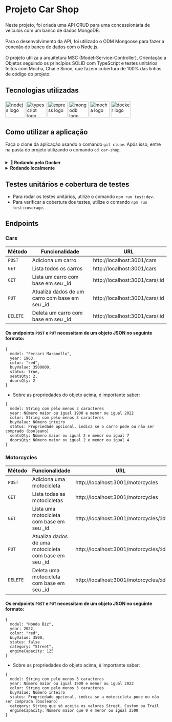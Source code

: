 <h1 align="left">Projeto Car Shop</h1>

###

<p align="left">Neste projeto, foi criada uma API CRUD para uma concessionária de veículos com um banco de dados MongoDB.<br><br>Para o desenvolvimento da API, foi utilizado o ODM Mongoose para fazer a conexão do banco de dados com o Node.js. <br><br>O projeto utiliza a arquitetura MSC (Model-Service-Controller), Orientação a Objetos seguindo os princípios SOLID com TypeScript e testes unitários feitos com Mocha, Chai e Sinon, que fazem cobertura de 100% das linhas de código do projeto.</p>

###

<h2 align="left">Tecnologias utilizadas</h2>

###

<div align="left">
  <img src="https://cdn.jsdelivr.net/gh/devicons/devicon/icons/nodejs/nodejs-original.svg" height="50" width="62" alt="nodejs logo"  />
  <img src="https://cdn.jsdelivr.net/gh/devicons/devicon/icons/typescript/typescript-original.svg" height="50" width="62" alt="typescript logo"  />
  <img src="https://cdn.jsdelivr.net/gh/devicons/devicon/icons/express/express-original.svg" height="50" width="62" alt="express logo"  />
  <img src="https://cdn.jsdelivr.net/gh/devicons/devicon/icons/mongodb/mongodb-original.svg" height="50" width="62" alt="mongodb logo"  />
  <img src="https://cdn.jsdelivr.net/gh/devicons/devicon/icons/mocha/mocha-plain.svg" height="50" width="62" alt="mocha logo"  />
  <img src="https://cdn.jsdelivr.net/gh/devicons/devicon/icons/docker/docker-original-wordmark.svg" height="50" width="62" alt="docker logo"  />
</div>

###

<h2 align="left">Como utilizar a aplicação</h2>

Faça o clone da aplicação usando o comando `git clone`. Após isso, entre na pasta do projeto utilizando o comando `cd car-shop`.

###

<details>
  <summary>
    <strong>🐳 Rodando pelo Docker</strong>
  </summary><br>

  - Dentro da pasta do projeto, utilize o comando `docker-compose up -d`. Ele é o responsável por subir a API do Node.js e o banco de dados MongoDB.
  - Entre no terminal do container através do comando `docker exec -it car_shop bash`.
  - Dentro do container, instale as dependências necessárias através do comando `npm install`.
  - Por fim, ainda dentro do terminal do container, para inicializar a API, utilize o comando `npm run dev`.
  > A API se encontra na porta `3001` do localhost.


</details>

<details>
  <summary>
    <strong>Rodando localmente</strong>
  </summary><br>

  - Dentro da pasta do projeto, utilize o comando `npm install` para instalar as dependências necessárias.
  - Coloque a URI do MongoDB no arquivo `./src/models/connection.ts` na variável `MONGO_DB_URL`.
  - Utilize o comando `npm run dev` para inicializar a API.
  > A API se encontra na porta `3001` do localhost.


</details>

###

<h2 align="left">Testes unitários e cobertura de testes</h2>

- Para rodar os testes unitários, utilize o comando `npm run test:dev`.
- Para verificar a cobertura dos testes, utilize o comando `npm run test:coverage`.

###

<h2 align="left">Endpoints</h2>

<h3 align="left">Cars</h3>

| Método | Funcionalidade | URL |
|---|---|---|
| `POST` | Adiciona um carro  | http://localhost:3001/cars |
| `GET` |  Lista todos os carros  | http://localhost:3001/cars |
| `GET` |  Lista um carro com base em seu _id  | http://localhost:3001/cars/:id |
| `PUT` |  Atualiza dados de um carro com base em seu _id  | http://localhost:3001/cars/:id |
| `DELETE` |  Deleta um carro com base em seu _id  | http://localhost:3001/cars/:id |

#### Os endpoints `POST` e `PUT` necessitam de um objeto JSON no seguinte formato:

```
{
  model: "Ferrari Maranello", 
  year: 1963, 
  color: "red",
  buyValue: 3500000,
  status: true,
  seatsQty: 2,
  doorsQty: 2
}
```

- Sobre as propriedades do objeto acima, é importante saber:

```
{
  model: String com pelo menos 3 caracteres
  year: Número maior ou igual 1900 e menor ou igual 2022
  color: String com pelo menos 3 caracteres
  buyValue: Número inteiro
  status: Propriedade opcional, indica se o carro pode ou não ser comprado (booleano)
  seatsQty: Número maior ou igual 2 e menor ou igual 7
  doorsQty: Número maior ou igual 2 e menor ou igual 4
}
```

###

<h3 align="left">Motorcycles</h3>

| Método | Funcionalidade | URL |
|---|---|---|
| `POST` | Adiciona uma motocicleta  | http://localhost:3001/motorcycles
| `GET` |  Lista todas as motocicletas  | http://localhost:3001/motorcycles |
| `GET` |  Lista uma motocicleta com base em seu _id  | http://localhost:3001/motorcycles/:id |
| `PUT` |  Atualiza dados de uma motocicleta com base em seu _id  | http://localhost:3001/motorcycles/:id |
| `DELETE` |  Deleta uma motocicleta com base em seu _id  | http://localhost:3001/motorcycles/:id |

#### Os endpoints `POST` e `PUT` necessitam de um objeto JSON no seguinte formato:

```
{
  model: "Honda Biz",
  year: 2022,
  color: "red",
  buyValue: 3500,
  status: false
  category: "Street",
  engineCapacity: 125
}
```

- Sobre as propriedades do objeto acima, é importante saber:

```
{
  model: String com pelo menos 3 caracteres
  year: Número maior ou igual 1900 e menor ou igual 2022
  color: String com pelo menos 3 caracteres
  buyValue: Número inteiro
  status: Propriedade opcional, indica se a motocicleta pode ou não ser comprada (booleano)
  category: String que só aceita os valores Street, Custom ou Trail
  engineCapacity: Número maior que 0 e menor ou igual 2500
}
```


